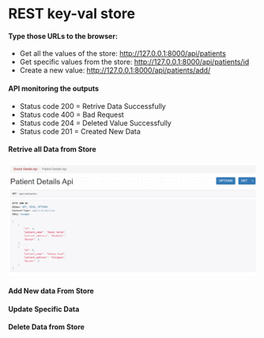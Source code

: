 # REST key-val store

#### Type those URLs to the browser:
* Get all the values of the store: http://127.0.0.1:8000/api/patients
* Get specific values from the store: http://127.0.0.1:8000/api/patients/id
* Create a new value: http://127.0.0.1:8000/api/patients/add/

#### API monitoring the outputs
* Status code 200 = Retrive Data Successfully 
* Status code 400 = Bad Request
* Status code 204 = Deleted Value Successfully 
* Status code 201 = Created New Data

#### Retrive all Data from Store
![All Data](https://github.com/CodeMechanix/Assignment/blob/master/Workflow-Image/All-Store-Value.PNG)

#### Add New data From Store 
#### Update Specific Data
#### Delete Data from Store


